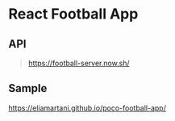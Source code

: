 # React Football App

## API

> https://football-server.now.sh/

## Sample

https://eliamartani.github.io/poco-football-app/
